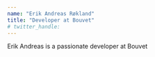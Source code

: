 ```yaml
---
name: "Erik Andreas Røkland"
title: "Developer at Bouvet"
# twitter_handle: 
---
```

Erik Andreas is a passionate developer at Bouvet
